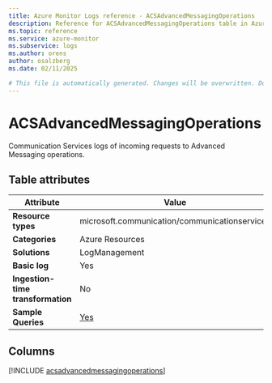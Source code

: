 ```yaml
---
title: Azure Monitor Logs reference - ACSAdvancedMessagingOperations
description: Reference for ACSAdvancedMessagingOperations table in Azure Monitor Logs.
ms.topic: reference
ms.service: azure-monitor
ms.subservice: logs
ms.author: orens
author: osalzberg
ms.date: 02/11/2025

# This file is automatically generated. Changes will be overwritten. Do not change this file directly.
---
```


# ACSAdvancedMessagingOperations

Communication Services logs of incoming requests to Advanced Messaging operations.


## Table attributes

|Attribute|Value|
|---|---|
|**Resource types**|microsoft.communication/communicationservices|
|**Categories**|Azure Resources|
|**Solutions**| LogManagement|
|**Basic log**|Yes|
|**Ingestion-time transformation**|No|
|**Sample Queries**|[Yes](/azure/azure-monitor/reference/queries/acsadvancedmessagingoperations)|



## Columns
  
[!INCLUDE [acsadvancedmessagingoperations](~/reusable-content/ce-skilling/azure/includes/azure-monitor/reference/tables/acsadvancedmessagingoperations-include.md)]
